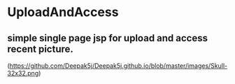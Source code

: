 # UploadAndAccess
## simple single page jsp for upload and access recent picture.
(https://github.com/Deepak5j/Deepak5j.github.io/blob/master/images/Skull-32x32.png)
